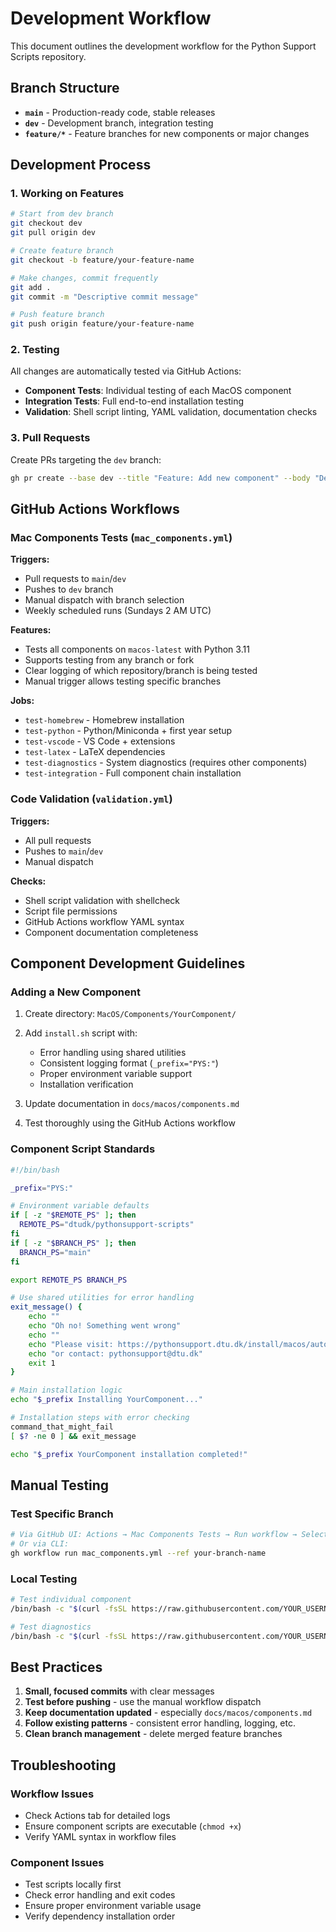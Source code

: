 # Development Workflow

This document outlines the development workflow for the Python Support Scripts repository.

## Branch Structure

- **`main`** - Production-ready code, stable releases
- **`dev`** - Development branch, integration testing
- **`feature/*`** - Feature branches for new components or major changes

## Development Process

### 1. Working on Features

```bash
# Start from dev branch
git checkout dev
git pull origin dev

# Create feature branch
git checkout -b feature/your-feature-name

# Make changes, commit frequently
git add .
git commit -m "Descriptive commit message"

# Push feature branch
git push origin feature/your-feature-name
```

### 2. Testing

All changes are automatically tested via GitHub Actions:

- **Component Tests**: Individual testing of each MacOS component
- **Integration Tests**: Full end-to-end installation testing
- **Validation**: Shell script linting, YAML validation, documentation checks

### 3. Pull Requests

Create PRs targeting the `dev` branch:

```bash
gh pr create --base dev --title "Feature: Add new component" --body "Description of changes"
```

## GitHub Actions Workflows

### Mac Components Tests (`mac_components.yml`)

**Triggers:**
- Pull requests to `main`/`dev`
- Pushes to `dev` branch
- Manual dispatch with branch selection
- Weekly scheduled runs (Sundays 2 AM UTC)

**Features:**
- Tests all components on `macos-latest` with Python 3.11
- Supports testing from any branch or fork
- Clear logging of which repository/branch is being tested
- Manual trigger allows testing specific branches

**Jobs:**
- `test-homebrew` - Homebrew installation
- `test-python` - Python/Miniconda + first year setup
- `test-vscode` - VS Code + extensions
- `test-latex` - LaTeX dependencies
- `test-diagnostics` - System diagnostics (requires other components)
- `test-integration` - Full component chain installation

### Code Validation (`validation.yml`)

**Triggers:**
- All pull requests
- Pushes to `main`/`dev`
- Manual dispatch

**Checks:**
- Shell script validation with shellcheck
- Script file permissions
- GitHub Actions workflow YAML syntax
- Component documentation completeness

## Component Development Guidelines

### Adding a New Component

1. Create directory: `MacOS/Components/YourComponent/`
2. Add `install.sh` script with:
   - Error handling using shared utilities
   - Consistent logging format (`_prefix="PYS:"`)
   - Proper environment variable support
   - Installation verification

3. Update documentation in `docs/macos/components.md`
4. Test thoroughly using the GitHub Actions workflow

### Component Script Standards

```bash
#!/bin/bash

_prefix="PYS:"

# Environment variable defaults
if [ -z "$REMOTE_PS" ]; then
  REMOTE_PS="dtudk/pythonsupport-scripts"
fi
if [ -z "$BRANCH_PS" ]; then
  BRANCH_PS="main"
fi

export REMOTE_PS BRANCH_PS

# Use shared utilities for error handling
exit_message() {
    echo ""
    echo "Oh no! Something went wrong"
    echo ""
    echo "Please visit: https://pythonsupport.dtu.dk/install/macos/automated-error.html"
    echo "or contact: pythonsupport@dtu.dk"
    exit 1
}

# Main installation logic
echo "$_prefix Installing YourComponent..."

# Installation steps with error checking
command_that_might_fail
[ $? -ne 0 ] && exit_message

echo "$_prefix YourComponent installation completed!"
```

## Manual Testing

### Test Specific Branch
```bash
# Via GitHub UI: Actions → Mac Components Tests → Run workflow → Select branch
# Or via CLI:
gh workflow run mac_components.yml --ref your-branch-name
```

### Local Testing
```bash
# Test individual component
/bin/bash -c "$(curl -fsSL https://raw.githubusercontent.com/YOUR_USERNAME/pythonsupport-scripts/YOUR_BRANCH/MacOS/Components/Homebrew/install.sh)"

# Test diagnostics
/bin/bash -c "$(curl -fsSL https://raw.githubusercontent.com/YOUR_USERNAME/pythonsupport-scripts/YOUR_BRANCH/MacOS/Components/Diagnostics/run.sh)"
```

## Best Practices

1. **Small, focused commits** with clear messages
2. **Test before pushing** - use the manual workflow dispatch
3. **Keep documentation updated** - especially `docs/macos/components.md`
4. **Follow existing patterns** - consistent error handling, logging, etc.
5. **Clean branch management** - delete merged feature branches

## Troubleshooting

### Workflow Issues
- Check Actions tab for detailed logs
- Ensure component scripts are executable (`chmod +x`)
- Verify YAML syntax in workflow files

### Component Issues
- Test scripts locally first
- Check error handling and exit codes
- Ensure proper environment variable usage
- Verify dependency installation order